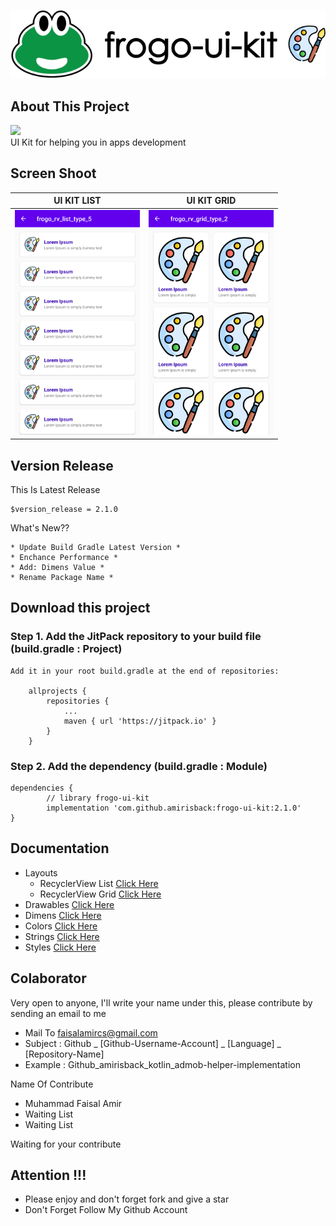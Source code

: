 ![ScreenShoot Apps](docs/image/ss_banner.png?raw=true)

## About This Project
[![](https://jitpack.io/v/amirisback/frogo-ui-kit.svg?style=flat-square)](https://jitpack.io/#amirisback/frogo-ui-kit) <br>
UI Kit for helping you in apps development

## Screen Shoot
| UI KIT LIST |  UI KIT GRID              |
|:------------------:|:----------------------------:|
|<span align="center"><img width="200px" height="360px" src="docs/image/ss_home_list.png"></span> | <span align="center"><img width="200px" height="360px" src="docs/image/ss_home_grid.png"></span> |


## Version Release
This Is Latest Release

    $version_release = 2.1.0

What's New??

    * Update Build Gradle Latest Version *
    * Enchance Performance *
    * Add: Dimens Value *
    * Rename Package Name *

## Download this project

### Step 1. Add the JitPack repository to your build file (build.gradle : Project)
    
    Add it in your root build.gradle at the end of repositories:
    
    	allprojects {
    		repositories {
    			...
    			maven { url 'https://jitpack.io' }
    		}
    	}
      
### Step 2. Add the dependency (build.gradle : Module)
    
    dependencies {
            // library frogo-ui-kit
            implementation 'com.github.amirisback:frogo-ui-kit:2.1.0'
    }

## Documentation
- Layouts
    - RecyclerView List [Click Here](https://github.com/amirisback/frogo-ui-kit/blob/master/docs/recyclerview_list.md)
    - RecyclerView Grid [Click Here](https://github.com/amirisback/frogo-ui-kit/blob/master/docs/recyclerview_grid.md)
- Drawables [Click Here](https://github.com/amirisback/frogo-ui-kit/wiki/Drawable)
- Dimens [Click Here](https://github.com/amirisback/frogo-ui-kit/wiki/Dimens)
- Colors [Click Here](https://github.com/amirisback/frogo-ui-kit/wiki/Colors)
- Strings [Click Here](https://github.com/amirisback/frogo-ui-kit/wiki/Strings)
- Styles [Click Here](https://github.com/amirisback/frogo-ui-kit/wiki/Styles)


## Colaborator
Very open to anyone, I'll write your name under this, please contribute by sending an email to me

- Mail To faisalamircs@gmail.com
- Subject : Github _ [Github-Username-Account] _ [Language] _ [Repository-Name]
- Example : Github_amirisback_kotlin_admob-helper-implementation

Name Of Contribute
- Muhammad Faisal Amir
- Waiting List
- Waiting List

Waiting for your contribute

## Attention !!!
- Please enjoy and don't forget fork and give a star
- Don't Forget Follow My Github Account